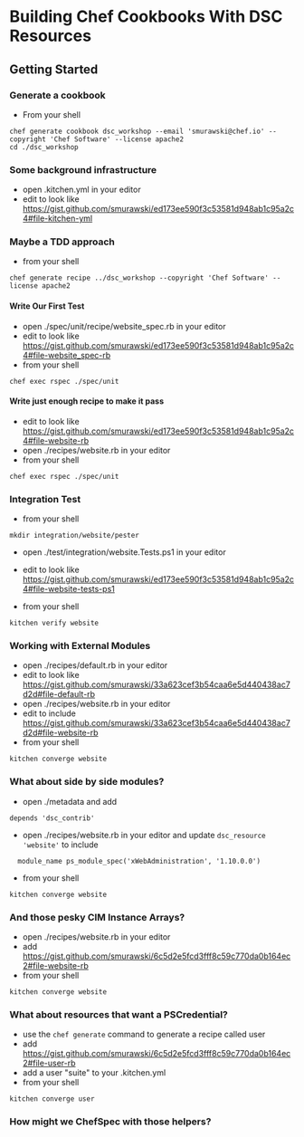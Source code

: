 # Building Chef Cookbooks With DSC Resources

## Getting Started

### Generate a cookbook

* From your shell

```
chef generate cookbook dsc_workshop --email 'smurawski@chef.io' --copyright 'Chef Software' --license apache2
cd ./dsc_workshop
```

### Some background infrastructure

* open .kitchen.yml in your editor
* edit to look like https://gist.github.com/smurawski/ed173ee590f3c53581d948ab1c95a2c4#file-kitchen-yml

### Maybe a TDD approach

* from your shell

```
chef generate recipe ../dsc_workshop --copyright 'Chef Software' --license apache2
```

#### Write Our First Test

* open ./spec/unit/recipe/website_spec.rb in your editor
* edit to look like https://gist.github.com/smurawski/ed173ee590f3c53581d948ab1c95a2c4#file-website_spec-rb
* from your shell

```
chef exec rspec ./spec/unit
```

#### Write just enough recipe to make it pass

* edit to look like https://gist.github.com/smurawski/ed173ee590f3c53581d948ab1c95a2c4#file-website-rb
* open ./recipes/website.rb in your editor
* from your shell

```
chef exec rspec ./spec/unit
```

### Integration Test

* from your shell

```
mkdir integration/website/pester
```

* open ./test/integration/website.Tests.ps1 in your editor
* edit to look like https://gist.github.com/smurawski/ed173ee590f3c53581d948ab1c95a2c4#file-website-tests-ps1

* from your shell

```
kitchen verify website
```

### Working with External Modules

* open ./recipes/default.rb in your editor
* edit to look like https://gist.github.com/smurawski/33a623cef3b54caa6e5d440438ac7d2d#file-default-rb
* open ./recipes/website.rb in your editor
* edit to include https://gist.github.com/smurawski/33a623cef3b54caa6e5d440438ac7d2d#file-website-rb
* from your shell

```
kitchen converge website
```

### What about side by side modules?

* open ./metadata and add

```
depends 'dsc_contrib'
```

* open ./recipes/website.rb in your editor and update `dsc_resource 'website'` to include

```
  module_name ps_module_spec('xWebAdministration', '1.10.0.0')
```

* from your shell

```
kitchen converge website
```

### And those pesky CIM Instance Arrays?

* open ./recipes/website.rb in your editor
* add https://gist.github.com/smurawski/6c5d2e5fcd3fff8c59c770da0b164ec2#file-website-rb
* from your shell

```
kitchen converge website
```

### What about resources that want a PSCredential?

* use the `chef generate` command to generate a recipe called user
* add https://gist.github.com/smurawski/6c5d2e5fcd3fff8c59c770da0b164ec2#file-user-rb
* add a user "suite" to your .kitchen.yml
* from your shell

```
kitchen converge user
```

### How might we ChefSpec with those helpers?


